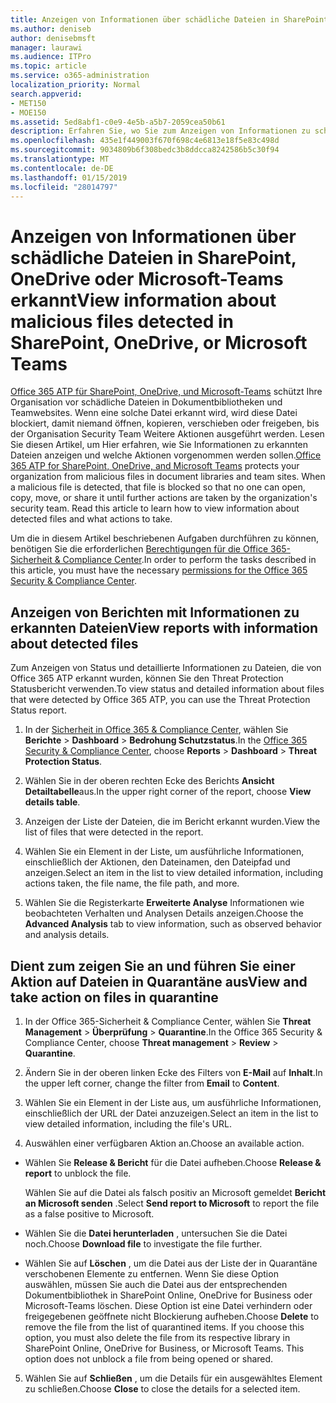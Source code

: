 ```yaml
---
title: Anzeigen von Informationen über schädliche Dateien in SharePoint, OneDrive oder Microsoft-Teams erkannt
ms.author: deniseb
author: denisebmsft
manager: laurawi
ms.audience: ITPro
ms.topic: article
ms.service: o365-administration
localization_priority: Normal
search.appverid:
- MET150
- MOE150
ms.assetid: 5ed8abf1-c0e9-4e5b-a5b7-2059cea50b61
description: Erfahren Sie, wo Sie zum Anzeigen von Informationen zu schädliche Dateien in SharePoint, OneDrive oder Teams erkannt und wie Sie auf diese Dateien ergreifen.
ms.openlocfilehash: 435e1f449003f670f698c4e6813e18f5e83c498d
ms.sourcegitcommit: 9034809b6f308bedc3b8ddcca8242586b5c30f94
ms.translationtype: MT
ms.contentlocale: de-DE
ms.lasthandoff: 01/15/2019
ms.locfileid: "28014797"
---
```

# <a name="view-information-about-malicious-files-detected-in-sharepoint-onedrive-or-microsoft-teams"></a><span data-ttu-id="1449c-103">Anzeigen von Informationen über schädliche Dateien in SharePoint, OneDrive oder Microsoft-Teams erkannt</span><span class="sxs-lookup"><span data-stu-id="1449c-103">View information about malicious files detected in SharePoint, OneDrive, or Microsoft Teams</span></span>

<span data-ttu-id="1449c-p101">[Office 365 ATP für SharePoint, OneDrive, und Microsoft-Teams](atp-for-spo-odb-and-teams.md) schützt Ihre Organisation vor schädliche Dateien in Dokumentbibliotheken und Teamwebsites. Wenn eine solche Datei erkannt wird, wird diese Datei blockiert, damit niemand öffnen, kopieren, verschieben oder freigeben, bis der Organisation Security Team Weitere Aktionen ausgeführt werden. Lesen Sie diesen Artikel, um Hier erfahren, wie Sie Informationen zu erkannten Dateien anzeigen und welche Aktionen vorgenommen werden sollen.</span><span class="sxs-lookup"><span data-stu-id="1449c-p101">[Office 365 ATP for SharePoint, OneDrive, and Microsoft Teams](atp-for-spo-odb-and-teams.md) protects your organization from malicious files in document libraries and team sites. When a malicious file is detected, that file is blocked so that no one can open, copy, move, or share it until further actions are taken by the organization's security team. Read this article to learn how to view information about detected files and what actions to take.</span></span> 

<span data-ttu-id="1449c-107">Um die in diesem Artikel beschriebenen Aufgaben durchführen zu können, benötigen Sie die erforderlichen [Berechtigungen für die Office 365-Sicherheit &amp; Compliance Center](permissions-in-the-security-and-compliance-center.md).</span><span class="sxs-lookup"><span data-stu-id="1449c-107">In order to perform the tasks described in this article, you must have the necessary [permissions for the Office 365 Security &amp; Compliance Center](permissions-in-the-security-and-compliance-center.md).</span></span> 
  
## <a name="view-reports-with-information-about-detected-files"></a><span data-ttu-id="1449c-108">Anzeigen von Berichten mit Informationen zu erkannten Dateien</span><span class="sxs-lookup"><span data-stu-id="1449c-108">View reports with information about detected files</span></span>

<span data-ttu-id="1449c-109">Zum Anzeigen von Status und detaillierte Informationen zu Dateien, die von Office 365 ATP erkannt wurden, können Sie den Threat Protection Statusbericht verwenden.</span><span class="sxs-lookup"><span data-stu-id="1449c-109">To view status and detailed information about files that were detected by Office 365 ATP, you can use the Threat Protection Status report.</span></span>
  
1. <span data-ttu-id="1449c-110">In der [Sicherheit in Office 365 &amp; Compliance Center](https://protection.office.com), wählen Sie **Berichte** \> **Dashboard** \> **Bedrohung Schutzstatus**.</span><span class="sxs-lookup"><span data-stu-id="1449c-110">In the [Office 365 Security &amp; Compliance Center](https://protection.office.com), choose **Reports** \> **Dashboard** \> **Threat Protection Status**.</span></span>
    
2. <span data-ttu-id="1449c-111">Wählen Sie in der oberen rechten Ecke des Berichts **Ansicht Detailtabelle**aus.</span><span class="sxs-lookup"><span data-stu-id="1449c-111">In the upper right corner of the report, choose **View details table**.</span></span>
    
3. <span data-ttu-id="1449c-112">Anzeigen der Liste der Dateien, die im Bericht erkannt wurden.</span><span class="sxs-lookup"><span data-stu-id="1449c-112">View the list of files that were detected in the report.</span></span>
    
4. <span data-ttu-id="1449c-113">Wählen Sie ein Element in der Liste, um ausführliche Informationen, einschließlich der Aktionen, den Dateinamen, den Dateipfad und anzeigen.</span><span class="sxs-lookup"><span data-stu-id="1449c-113">Select an item in the list to view detailed information, including actions taken, the file name, the file path, and more.</span></span>
    
5. <span data-ttu-id="1449c-114">Wählen Sie die Registerkarte **Erweiterte Analyse** Informationen wie beobachteten Verhalten und Analysen Details anzeigen.</span><span class="sxs-lookup"><span data-stu-id="1449c-114">Choose the **Advanced Analysis** tab to view information, such as observed behavior and analysis details.</span></span> 
  
## <a name="view-and-take-action-on-files-in-quarantine"></a><span data-ttu-id="1449c-115">Dient zum zeigen Sie an und führen Sie einer Aktion auf Dateien in Quarantäne aus</span><span class="sxs-lookup"><span data-stu-id="1449c-115">View and take action on files in quarantine</span></span>

1. <span data-ttu-id="1449c-116">In der Office 365-Sicherheit &amp; Compliance Center, wählen Sie **Threat Management** \> **Überprüfung** \> **Quarantine**.</span><span class="sxs-lookup"><span data-stu-id="1449c-116">In the Office 365 Security &amp; Compliance Center, choose **Threat management** \> **Review** \> **Quarantine**.</span></span>
    
2. <span data-ttu-id="1449c-117">Ändern Sie in der oberen linken Ecke des Filters von **E-Mail** auf **Inhalt**.</span><span class="sxs-lookup"><span data-stu-id="1449c-117">In the upper left corner, change the filter from **Email** to **Content**.</span></span>
    
3. <span data-ttu-id="1449c-118">Wählen Sie ein Element in der Liste aus, um ausführliche Informationen, einschließlich der URL der Datei anzuzeigen.</span><span class="sxs-lookup"><span data-stu-id="1449c-118">Select an item in the list to view detailed information, including the file's URL.</span></span>
    
4. <span data-ttu-id="1449c-119">Auswählen einer verfügbaren Aktion an.</span><span class="sxs-lookup"><span data-stu-id="1449c-119">Choose an available action.</span></span>
    
  - <span data-ttu-id="1449c-120">Wählen Sie **Release &amp; Bericht** für die Datei aufheben.</span><span class="sxs-lookup"><span data-stu-id="1449c-120">Choose **Release &amp; report** to unblock the file.</span></span> 
    
    <span data-ttu-id="1449c-121">Wählen Sie auf die Datei als falsch positiv an Microsoft gemeldet **Bericht an Microsoft senden** .</span><span class="sxs-lookup"><span data-stu-id="1449c-121">Select **Send report to Microsoft** to report the file as a false positive to Microsoft.</span></span> 
    
  - <span data-ttu-id="1449c-122">Wählen Sie die **Datei herunterladen** , untersuchen Sie die Datei noch.</span><span class="sxs-lookup"><span data-stu-id="1449c-122">Choose **Download file** to investigate the file further.</span></span> 
    
  - <span data-ttu-id="1449c-p102">Wählen Sie auf **Löschen** , um die Datei aus der Liste der in Quarantäne verschobenen Elemente zu entfernen. Wenn Sie diese Option auswählen, müssen Sie auch die Datei aus der entsprechenden Dokumentbibliothek in SharePoint Online, OneDrive for Business oder Microsoft-Teams löschen. Diese Option ist eine Datei verhindern oder freigegebenen geöffnete nicht Blockierung aufheben.</span><span class="sxs-lookup"><span data-stu-id="1449c-p102">Choose **Delete** to remove the file from the list of quarantined items. If you choose this option, you must also delete the file from its respective library in SharePoint Online, OneDrive for Business, or Microsoft Teams. This option does not unblock a file from being opened or shared.</span></span> 
    
5. <span data-ttu-id="1449c-126">Wählen Sie auf **Schließen** , um die Details für ein ausgewähltes Element zu schließen.</span><span class="sxs-lookup"><span data-stu-id="1449c-126">Choose **Close** to close the details for a selected item.</span></span> 
  
  

